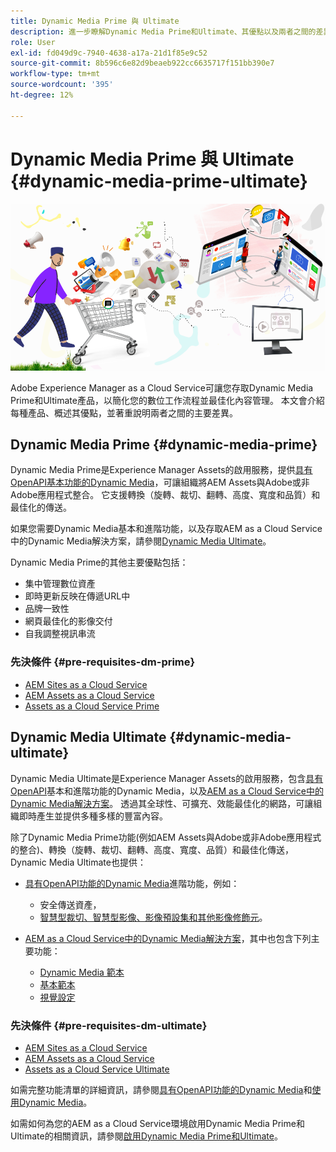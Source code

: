 ```yaml
---
title: Dynamic Media Prime 與 Ultimate
description: 進一步瞭解Dynamic Media Prime和Ultimate、其優點以及兩者之間的差異。
role: User
exl-id: fd049d9c-7940-4638-a17a-21d1f85e9c52
source-git-commit: 8b596c6e82d9beaeb922cc6635717f151bb390e7
workflow-type: tm+mt
source-wordcount: '395'
ht-degree: 12%

---
```


# Dynamic Media Prime 與 Ultimate {#dynamic-media-prime-ultimate}

![動態媒體橫幅](/help/assets/assets/dm-pnp-banner.png)

Adobe Experience Manager as a Cloud Service可讓您存取Dynamic Media Prime和Ultimate產品，以簡化您的數位工作流程並最佳化內容管理。 本文會介紹每種產品、概述其優點，並著重說明兩者之間的主要差異。

## Dynamic Media Prime {#dynamic-media-prime}

Dynamic Media Prime是Experience Manager Assets的啟用服務，提供[具有OpenAPI基本功能的Dynamic Media](/help/assets/dynamic-media-open-apis-overview.md)，可讓組織將AEM Assets與Adobe或非Adobe應用程式整合。 它支援轉換（旋轉、裁切、翻轉、高度、寬度和品質）和最佳化的傳送。

如果您需要Dynamic Media基本和進階功能，以及存取AEM as a Cloud Service中的Dynamic Media解決方案，請參閱[Dynamic Media Ultimate](#dynamic-media-ultimate)。

Dynamic Media Prime的其他主要優點包括：

* 集中管理數位資產
* 即時更新反映在傳遞URL中
* 品牌一致性
* 網頁最佳化的影像交付
* 自我調整視訊串流

### 先決條件 {#pre-requisites-dm-prime}

* [AEM Sites as a Cloud Service ](/help/sites-cloud/authoring/quick-start.md)
* [AEM Assets as a Cloud Service](/help/assets/overview.md)
* [Assets as a Cloud Service Prime](/help/assets/assets-prime.md)

## Dynamic Media Ultimate {#dynamic-media-ultimate}

Dynamic Media Ultimate是Experience Manager Assets的啟用服務，包含[具有OpenAPI](/help/assets/dynamic-media-open-apis-overview.md)基本和進階功能的Dynamic Media，以及[AEM as a Cloud Service中的Dynamic Media解決方案](/help/assets/dynamic-media/dynamic-media.md)。 透過其全球性、可擴充、效能最佳化的網路，可讓組織即時產生並提供多種多樣的豐富內容。

除了Dynamic Media Prime功能(例如AEM Assets與Adobe或非Adobe應用程式的整合)、轉換（旋轉、裁切、翻轉、高度、寬度、品質）和最佳化傳送，Dynamic Media Ultimate也提供：

* [具有OpenAPI功能的Dynamic Media](/help/assets/dynamic-media-open-apis-overview.md)進階功能，例如：

   * 安全傳送資產，
   * [智慧型裁切、智慧型影像、影像預設集和其他影像修飾元](https://developer.adobe.com/experience-cloud/experience-manager-apis/api/stable/assets/delivery/#operation/getAssetSeoFormat)。

* [AEM as a Cloud Service中的Dynamic Media解決方案](/help/assets/dynamic-media/dynamic-media.md)，其中也包含下列主要功能：

   * [Dynamic Media 範本](/help/assets/dynamic-media/dynamic-media-templates.md)
   * [基本範本](https://experienceleague.adobe.com/en/docs/dynamic-media-classic/using/template-basics/quick-start-template-basics)
   * [視覺設定](https://experienceleague.adobe.com/en/docs/dynamic-media-classic/using/master-files/vignette-window-covering-cabinet-files)

### 先決條件 {#pre-requisites-dm-ultimate}

* [AEM Sites as a Cloud Service ](/help/sites-cloud/authoring/quick-start.md)
* [AEM Assets as a Cloud Service](/help/assets/overview.md)
* [Assets as a Cloud Service Ultimate](/help/assets/assets-ultimate-overview.md)

如需完整功能清單的詳細資訊，請參閱[具有OpenAPI功能的Dynamic Media](/help/assets/dynamic-media-open-apis-overview.md)和[使用Dynamic Media](/help/assets/dynamic-media/dynamic-media.md)。

如需如何為您的AEM as a Cloud Service環境啟用Dynamic Media Prime和Ultimate的相關資訊，請參閱[啟用Dynamic Media Prime和Ultimate](/help/assets/dynamic-media/enable-dynamic-media-prime-and-ultimate.md)。
